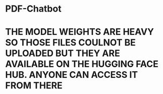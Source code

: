 # PDF-Chatbot
# THE MODEL WEIGHTS ARE HEAVY SO THOSE FILES COULNOT BE UPLOADED BUT THEY ARE AVAILABLE ON THE HUGGING FACE HUB. ANYONE CAN ACCESS IT FROM THERE
